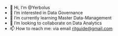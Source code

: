 - 👋 Hi, I’m @Yerbolus
- 👀 I’m interested in Data Governance
- 🌱 I’m currently learning Master Data-Management
- 💞️ I’m looking to collaborate on Data Analytics
- 📫 How to reach me: via email ritguide@gmail.com

<!---
Yerbolus/Yerbolus is a ✨ special ✨ repository because its `README.md` (this file) appears on your GitHub profile.
You can click the Preview link to take a look at your changes.
--->

